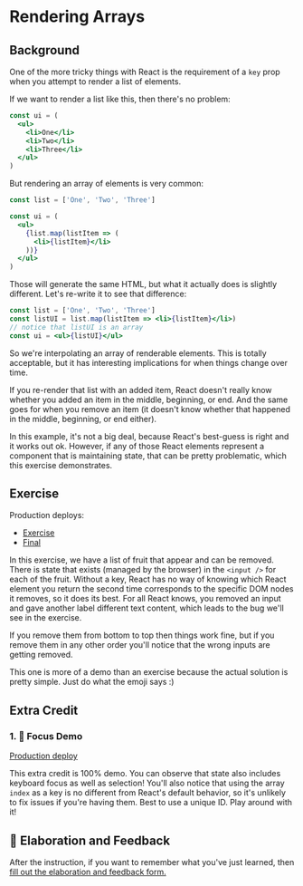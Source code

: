 # Rendering Arrays

## Background

One of the more tricky things with React is the requirement of a `key` prop when
you attempt to render a list of elements.

If we want to render a list like this, then there's no problem:

```jsx
const ui = (
  <ul>
    <li>One</li>
    <li>Two</li>
    <li>Three</li>
  </ul>
)
```

But rendering an array of elements is very common:

```jsx
const list = ['One', 'Two', 'Three']

const ui = (
  <ul>
    {list.map(listItem => (
      <li>{listItem}</li>
    ))}
  </ul>
)
```

Those will generate the same HTML, but what it actually does is slightly
different. Let's re-write it to see that difference:

```jsx
const list = ['One', 'Two', 'Three']
const listUI = list.map(listItem => <li>{listItem}</li>)
// notice that listUI is an array
const ui = <ul>{listUI}</ul>
```

So we're interpolating an array of renderable elements. This is totally
acceptable, but it has interesting implications for when things change over
time.

If you re-render that list with an added item, React doesn't really know whether
you added an item in the middle, beginning, or end. And the same goes for when
you remove an item (it doesn't know whether that happened in the middle,
beginning, or end either).

In this example, it's not a big deal, because React's best-guess is right and it
works out ok. However, if any of those React elements represent a component that
is maintaining state, that can be pretty problematic, which this exercise
demonstrates.

## Exercise

Production deploys:

- [Exercise](http://react-fundamentals.netlify.app/isolated/exercise/07.js)
- [Final](http://react-fundamentals.netlify.app/isolated/final/07.js)

In this exercise, we have a list of fruit that appear and can be removed. There
is state that exists (managed by the browser) in the `<input />` for each of the
fruit. Without a key, React has no way of knowing which React element you return
the second time corresponds to the specific DOM nodes it removes, so it does its
best. For all React knows, you removed an input and gave another label different
text content, which leads to the bug we'll see in the exercise.

If you remove them from bottom to top then things work fine, but if you remove
them in any other order you'll notice that the wrong inputs are getting removed.

This one is more of a demo than an exercise because the actual solution is
pretty simple. Just do what the emoji says :)

## Extra Credit

### 1. 💯 Focus Demo

[Production deploy](http://react-fundamentals.netlify.app/isolated/final/07.extra-1.js)

This extra credit is 100% demo. You can observe that state also includes
keyboard focus as well as selection! You'll also notice that using the array
`index` as a key is no different from React's default behavior, so it's unlikely
to fix issues if you're having them. Best to use a unique ID. Play around with
it!

## 🦉 Elaboration and Feedback

<div>
<span>After the instruction, if you want to remember what you've just learned, then </span>
<a rel="noopener noreferrer" target="_blank" href="https://ws.kcd.im/?ws=React%20Fundamentals%20%E2%9A%9B&e=07%3A%20Rendering%20Arrays&em=test%40yahoo.com">
  fill out the elaboration and feedback form.
</a>
</div>
